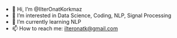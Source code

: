 - 👋 Hi, I’m @IlterOnatKorkmaz
- 👀 I’m interested in Data Science, Coding, NLP, Signal Processing
- 🌱 I’m currently learning NLP
- 📫 How to reach me: ilteronatk@gmail.com

<!---
IlterOnatKorkmaz/IlterOnatKorkmaz is a ✨ special ✨ repository because its `README.md` (this file) appears on your GitHub profile.
You can click the Preview link to take a look at your changes.
--->
